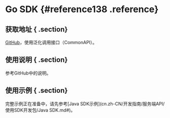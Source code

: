 # Go SDK {#reference138 .reference}

## 获取地址 { .section}

[GitHub](https://github.com/aliyun/alibaba-cloud-sdk-go)，使用泛化调用接口（CommonAPI）。

## 使用说明 { .section}

参考GitHub中的说明。

## 使用示例 { .section}

完整示例正在准备中，请先参考[Java SDK示例](cn.zh-CN/开发指南/服务端API/使用SDK开发包/Java SDK.md#)。

